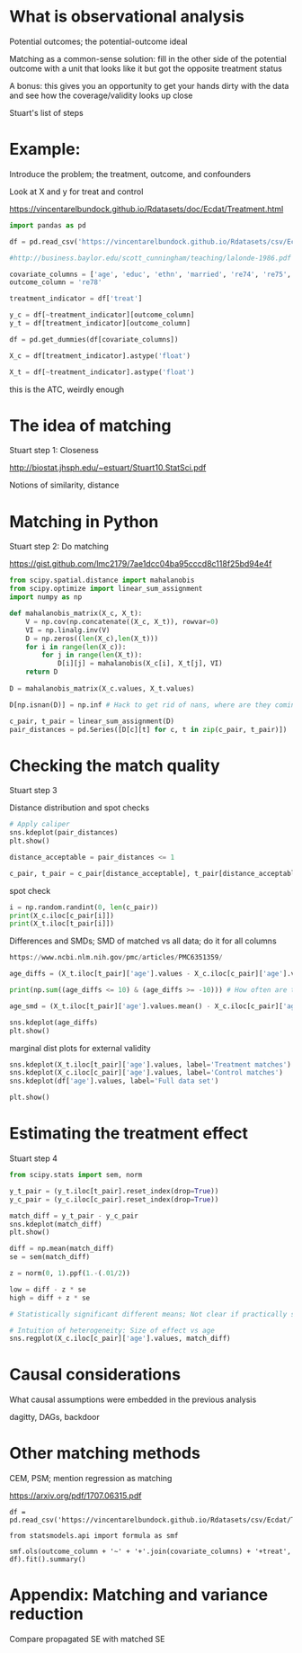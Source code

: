 # What is observational analysis

Potential outcomes; the potential-outcome ideal

Matching as a common-sense solution: fill in the other side of the potential outcome with a unit that looks like it but got the opposite treatment status

A bonus: this gives you an opportunity to get your hands dirty with the data and see how the coverage/validity looks up close

Stuart's list of steps

# Example:

Introduce the problem; the treatment, outcome, and confounders

Look at X and y for treat and control

https://vincentarelbundock.github.io/Rdatasets/doc/Ecdat/Treatment.html

```python
import pandas as pd

df = pd.read_csv('https://vincentarelbundock.github.io/Rdatasets/csv/Ecdat/Treatment.csv')

#http://business.baylor.edu/scott_cunningham/teaching/lalonde-1986.pdf

covariate_columns = ['age', 'educ', 'ethn', 'married', 're74', 're75', 'u74', 'u75']
outcome_column = 're78'

treatment_indicator = df['treat']

y_c = df[~treatment_indicator][outcome_column]
y_t = df[treatment_indicator][outcome_column]

df = pd.get_dummies(df[covariate_columns])

X_c = df[treatment_indicator].astype('float')

X_t = df[~treatment_indicator].astype('float')
```

this is the ATC, weirdly enough

# The idea of matching

Stuart step 1: Closeness

http://biostat.jhsph.edu/~estuart/Stuart10.StatSci.pdf

Notions of similarity, distance

# Matching in Python

Stuart step 2: Do matching

https://gist.github.com/lmc2179/7ae1dcc04ba95cccd8c118f25bd94e4f

```python
from scipy.spatial.distance import mahalanobis
from scipy.optimize import linear_sum_assignment
import numpy as np

def mahalanobis_matrix(X_c, X_t):
    V = np.cov(np.concatenate((X_c, X_t)), rowvar=0)
    VI = np.linalg.inv(V)
    D = np.zeros((len(X_c),len(X_t)))
    for i in range(len(X_c)):
        for j in range(len(X_t)):
            D[i][j] = mahalanobis(X_c[i], X_t[j], VI)
    return D
    
D = mahalanobis_matrix(X_c.values, X_t.values)

D[np.isnan(D)] = np.inf # Hack to get rid of nans, where are they coming from

c_pair, t_pair = linear_sum_assignment(D)
pair_distances = pd.Series([D[c][t] for c, t in zip(c_pair, t_pair)])
```

# Checking the match quality

Stuart step 3

Distance distribution and spot checks

```python
# Apply caliper
sns.kdeplot(pair_distances)
plt.show()

distance_acceptable = pair_distances <= 1

c_pair, t_pair = c_pair[distance_acceptable], t_pair[distance_acceptable]
```

spot check

```python
i = np.random.randint(0, len(c_pair))
print(X_c.iloc[c_pair[i]])
print(X_t.iloc[t_pair[i]])
```

Differences and SMDs; SMD of matched vs all data; do it for all columns
```python
https://www.ncbi.nlm.nih.gov/pmc/articles/PMC6351359/

age_diffs = (X_t.iloc[t_pair]['age'].values - X_c.iloc[c_pair]['age'].values)

print(np.sum((age_diffs <= 10) & (age_diffs >= -10))) # How often are the age differences "large"?

age_smd = (X_t.iloc[t_pair]['age'].values.mean() - X_c.iloc[c_pair]['age'].values.mean()) / np.sqrt((X_t.iloc[t_pair]['age'].values.var() + X_c.iloc[c_pair]['age'].values.var()) / 2)

sns.kdeplot(age_diffs)
plt.show()
```

marginal dist plots for external validity

```python
sns.kdeplot(X_t.iloc[t_pair]['age'].values, label='Treatment matches')
sns.kdeplot(X_c.iloc[c_pair]['age'].values, label='Control matches')
sns.kdeplot(df['age'].values, label='Full data set')

plt.show()

```

# Estimating the treatment effect

Stuart step 4

```python
from scipy.stats import sem, norm

y_t_pair = (y_t.iloc[t_pair].reset_index(drop=True))
y_c_pair = (y_c.iloc[c_pair].reset_index(drop=True))

match_diff = y_t_pair - y_c_pair
sns.kdeplot(match_diff)
plt.show()

diff = np.mean(match_diff)
se = sem(match_diff)

z = norm(0, 1).ppf(1.-(.01/2))

low = diff - z * se
high = diff + z * se

# Statistically significant different means; Not clear if practically significant (look at lower end of bound and high uncertainty)

# Intuition of heterogeneity: Size of effect vs age
sns.regplot(X_c.iloc[c_pair]['age'].values, match_diff)
```

# Causal considerations

What causal assumptions were embedded in the previous analysis

dagitty, DAGs, backdoor

# Other matching methods

CEM, PSM; mention regression as matching

https://arxiv.org/pdf/1707.06315.pdf

```
df = pd.read_csv('https://vincentarelbundock.github.io/Rdatasets/csv/Ecdat/Treatment.csv')

from statsmodels.api import formula as smf

smf.ols(outcome_column + '~' + '+'.join(covariate_columns) + '+treat', df).fit().summary()
```

# Appendix: Matching and variance reduction

Compare propagated SE with matched SE
